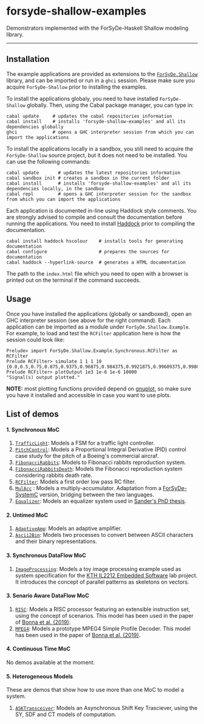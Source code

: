 forsyde-shallow-examples
========================

Demonstrators implemented with the ForSyDe-Haskell Shallow modeling library. 

----

Installation
------------

The example applications are provided as extensions to the [`ForSyDe.Shallow`](https://github.com/forsyde/forsyde-shallow) library, and can be imported or run in a `ghci` session. Please make sure you acquire `ForSyDe-Shallow` prior to installing the examples.

To install the applications globaly, you need to have installed `ForSyDe-Shallow` globally. Then, using the Cabal package manager, you can type in:

    cabal update     # updates the cabal repositories information
    cabal install    # installs 'forsyde-shallow-examples' and all its dependencies globally
    ghci             # opens a GHC interpreter session from which you can import the applications
    
To install the applications locally in a sandbox, you still need to acquire the `ForSyDe-Shallow` source project, but it does not need to be installed. You can use the following commands:
    
    cabal update       # updates the latest repositories information
    cabal sandbox init # creates a sandbox in the current folder
    cabal install      # installs 'forsyde-shallow-examples' and all its dependencies locally, in the sandbox
    cabal repl         # opens a GHC interpreter session for the sandbox from which you can import the applications

Each application is documented in-line using Haddock style comments. You are strongly advised to compile and consult the documentation before running the applications. You need to install [Haddock](https://www.haskell.org/haddock/) prior to compiling the documentation. 

    cabal install haddock hscolour    # installs tools for generating documentation
    cabal configure                   # prepares the sources for documentation
    cabal haddock --hyperlink-source  # generates a HTML documentation
    
The path to the `index.html` file which you need to open with a browser is printed out on the terminal if the command succeeds.

Usage
-----

Once you have installed the applications (globally or sandboxed), open an GHC interpreter session (see above for the right command). Each application can be imported as a module under `ForSyDe.Shallow.Example`. For example, to load and test the `RCFilter` application here is how the session could look like:

    Prelude> import ForSyDe.Shallow.Example.Synchronous.RCFilter as RCFilter
    Prelude RCFilter> simulate 1 1 1 10
    {0.0,0.5,0.75,0.875,0.9375,0.96875,0.984375,0.9921875,0.99609375,0.998046875}
    Prelude RCFilter> plotOutput 1e3 1e-6 1e-6 10000
    "Signal(s) output plotted."

**NOTE:** most plotting functions provided depend on [gnuplot](http://www.gnuplot.info/), so make sure you have it installed and accessible in case you want to use plots.

List of demos
-------------

#### 1. Synchronous MoC

  1. [`TrafficLight`](src/ForSyDe/Shallow/Example/Synchronous/TrafficLight.hs): Models a FSM for a traffic light controller.
  1. [`PitchControl`](src/ForSyDe/Shallow/Example/Synchronous/PitchControl.hs): Models a Proportional Integral Derivative (PID) control case study for the pitch of a Boeing's commercial aircraf.
  1. [`FibonacciRabbits`](src/ForSyDe/Shallow/Example/Synchronous/FibonacciRabbits.hs): Models to Fibonacci rabbits reproduction system.
  1. [`FibonacciRabbitsDeath`](src/ForSyDe/Shallow/Example/Synchronous/FibonacciRabbitsDeath.hs): Models the Fibonacci reproduction system considering rabbits death rate.
  1. [`RCFilter`](src/ForSyDe/Shallow/Example/Synchronous/RCFilter.hs): Models a first order low pass RC filter.
  1. [`MulAcc`](src/ForSyDe/Shallow/Example/Synchronous/MulAcc.hs) : Models a multiply-accumulator. Adaptation from a [ForSyDe-SystemC](https://github.com/forsyde/ForSyDe-SystemC) version, bridging between the two languages.
  1. [`Equalizer`](src/ForSyDe/Shallow/Example/Synchronous/Equalizer.hs): Models an equalizer system used in [Sander's PhD thesis](http://urn.kb.se/resolve?urn=urn%3Anbn%3Ase%3Akth%3Adiva-3525). 

#### 2. Untimed MoC

  1. [`AdaptiveAmp`](src/ForSyDe/Shallow/Example/Untimed/AdaptiveAmp.hs): Models an adaptive amplifier.
  1. [`Ascii2Bin`](src/ForSyDe/Shallow/Example/Untimed/Ascii2Bin.hs): Models two processes to convert between ASCII characters and their binary representations.

#### 3. Synchronous DataFlow MoC
  
  1. [`ImageProcessing`](src/ForSyDe/Shallow/Example/SDF/ImageProcessing.hs): Models a toy image processing example used as system specification for the [KTH IL2212 Embedded Software](https://www.kth.se/student/kurser/kurs/IL2212?l=en) lab project. It introduces the concept of parallel patterns as skeletons on vectors.

#### 3. Senario Aware DataFlow MoC
  
  1. [`RISC`](src/ForSyDe/Shallow/Example/SADF/RISC.hs): Models a RISC processor featuring an extensible instruction set, using the concept of scenarios. This model has been used in the paper of [Bonna et al. (2019)]().
  1. [`MPEG4`](src/ForSyDe/Shallow/Example/SADF/MPEG4.hs): Models a prototype MPEG4 Simple Profile Decoder. This model has been used in the paper of [Bonna et al. (2019)]().
  
#### 4. Continuous Time MoC

  No demos available at the moment.


#### 5. Heterogeneous Models
  
  These are demos that show how to use more than one MoC to model a system.

  1.  [`ASKTransceiver`](src/ForSyDe/Shallow/Example/Heterogeneous/ASKTransceiver.hs): Models an Asynchronous Shift Key Trasciever, using the SY, SDF and CT models of computation.
